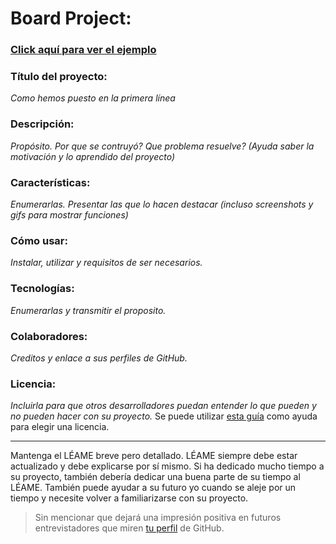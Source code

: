 # Board Project:

### [Click aquí para ver el ejemplo](https://gm-gith.github.io/BoardProject/)

### Título del proyecto: 
*Como hemos puesto en la primera línea*

### Descripción:    
*Propósito. Por que se contruyó? Que problema resuelve? (Ayuda saber la motivación y lo aprendido del proyecto)*

### Características:    
*Enumerarlas. Presentar las que lo hacen destacar (incluso screenshots y gifs para mostrar funciones)*

### Cómo usar:          
*Instalar, utilizar y requisitos de ser necesarios.*

### Tecnologías:        
*Enumerarlas y transmitir el proposito.*

### Colaboradores:      
*Creditos y enlace a sus perfiles de GitHub.*

### Licencia:           
*Incluirla para que otros desarrolladores puedan entender lo que pueden y no pueden hacer con su proyecto.*
Se puede utilizar [esta guía](https://choosealicense.com/) como ayuda para elegir una licencia.


***

Mantenga el LÉAME breve pero detallado. LÉAME siempre debe estar actualizado y debe explicarse por sí mismo. 
Si ha dedicado mucho tiempo a su proyecto, también debería dedicar una buena parte de su tiempo al LÉAME. 
También puede ayudar a su futuro yo cuando se aleje por un tiempo y necesite volver a familiarizarse con su proyecto. 
> Sin mencionar que dejará una impresión positiva en futuros entrevistadores que miren [tu perfil](https://github.com/GM-GitH) de GitHub.
